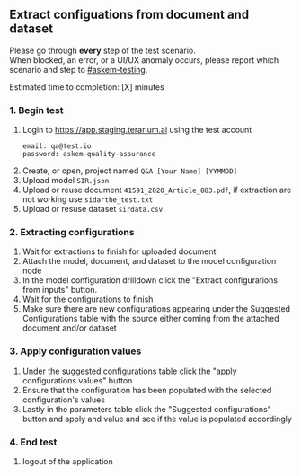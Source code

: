 ## Extract configuations from document and dataset
Please go through __every__ step of the test scenario.\
When blocked, an error, or a UI/UX anomaly occurs, please report which scenario and step to [\#askem-testing](https://unchartedsoftware.slack.com/archives/C06FGLXB2CE).

Estimated time to completion: [X] minutes

### 1. Begin test
1. Login to https://app.staging.terarium.ai using the test account
    ```
    email: qa@test.io
    password: askem-quality-assurance
    ```
2. Create, or open, project named `Q&A [Your Name] [YYMMDD]`
3. Upload model `SIR.json`
4. Upload or reuse document `41591_2020_Article_883.pdf`, if extraction are not working use `sidarthe_test.txt`
5. Upload or resuse dataset `sirdata.csv`

### 2. Extracting configurations
1. Wait for extractions to finish for uploaded document
2. Attach the model, document, and dataset to the model configuration node
3. In the model configuration drilldown click the "Extract configurations from inputs" button.
4. Wait for the configurations to finish
5. Make sure there are new configurations appearing under the Suggested Configurations table with the source either coming from the attached document and/or dataset

### 3. Apply configuration values
1. Under the suggested configurations table click the "apply configurations values" button
2. Ensure that the configuration has been populated with the selected configuration's values
3. Lastly in the parameters table click the "Suggested configurations" button and apply and value and see if the value is populated accordingly

### 4. End test
1. logout of the application 
